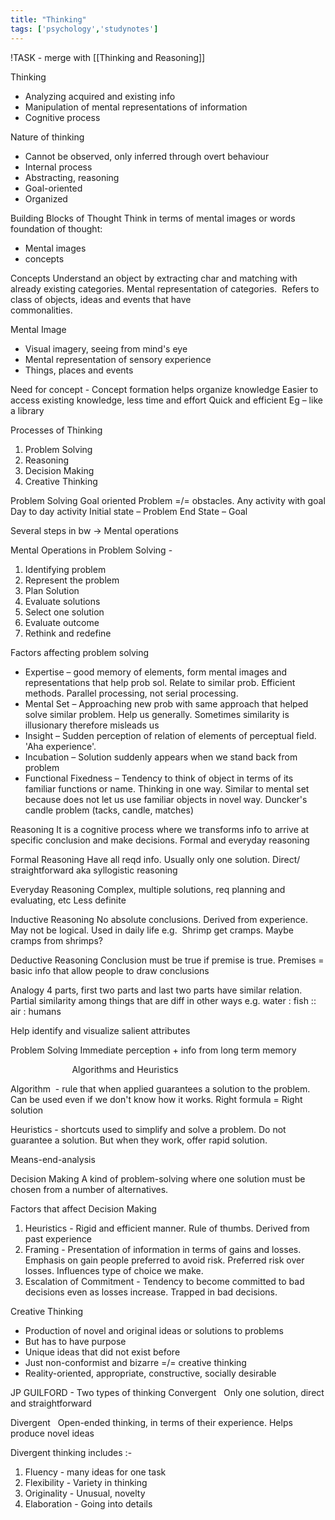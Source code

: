 ```yaml
---
title: "Thinking"
tags: ['psychology','studynotes']
---
```


!TASK - merge with [[Thinking and Reasoning]]

Thinking
-   Analyzing acquired and existing info
-   Manipulation of mental representations of information
-   Cognitive process

Nature of thinking
-   Cannot be observed, only inferred through overt behaviour
-   Internal process
-   Abstracting, reasoning
-   Goal-oriented
-   Organized

Building Blocks of Thought
	Think in terms of mental images or words
foundation of thought:
- Mental images  
- concepts  

Concepts
Understand an object by extracting char and matching with already existing categories.
Mental representation of categories.  Refers to class of objects, ideas and events that have commonalities.                                                                                 

Mental Image
-   Visual imagery, seeing from mind's eye
-   Mental representation of sensory experience
-   Things, places and events

Need for concept -
Concept formation helps organize knowledge
Easier to access existing knowledge, less time and effort
Quick and efficient
Eg – like a library

Processes of Thinking
1.  Problem Solving
2.  Reasoning
3.  Decision Making
4.  Creative Thinking

Problem Solving
Goal oriented
Problem =/= obstacles. Any activity with goal
Day to day activity
Initial state – Problem
End State – Goal

Several steps in bw -> Mental operations

Mental Operations in Problem Solving -
1.  Identifying problem
2.  Represent the problem
3.  Plan Solution
4.  Evaluate solutions
5.  Select one solution
6.  Evaluate outcome
7.  Rethink and redefine

Factors affecting problem solving
- Expertise – good memory of elements, form mental images and representations that help prob sol. Relate to similar prob. Efficient methods. Parallel processing, not serial processing.
- Mental Set – Approaching new prob with same approach that helped solve similar problem. Help us generally. Sometimes similarity is illusionary therefore misleads us
- Insight – Sudden perception of relation of elements of perceptual field. 'Aha experience'.
- Incubation – Solution suddenly appears when we stand back from problem
- Functional Fixedness – Tendency to think of object in terms of its familiar functions or name. Thinking in one way. Similar to mental set because does not let us use familiar objects in novel way. Duncker's candle problem (tacks, candle, matches)

Reasoning
It is a cognitive process where we transforms info to arrive at specific conclusion and make decisions. Formal and everyday reasoning

Formal Reasoning
Have all reqd info. Usually only one solution. Direct/ straightforward
aka syllogistic reasoning

Everyday Reasoning
Complex, multiple solutions, req planning and evaluating, etc
Less definite

Inductive Reasoning
No absolute conclusions. Derived from experience. May not be logical. Used in daily life
e.g.  Shrimp get cramps. Maybe cramps from shrimps?

Deductive Reasoning
Conclusion must be true if premise is true. Premises = basic info that allow people to draw conclusions

Analogy
4 parts, first two parts and last two parts have similar relation. Partial similarity among things that are diff in other ways
e.g. water : fish :: air : humans

Help identify and visualize salient attributes

Problem Solving
Immediate perception + info from long term memory

                         Algorithms and Heuristics

Algorithm  - rule that when applied guarantees a solution to the problem. Can be used even if we don't know how it works. Right formula = Right solution

Heuristics - shortcuts used to simplify and solve a problem. Do not guarantee a solution. But when they work, offer rapid solution.

Means-end-analysis

Decision Making
A kind of problem-solving where one solution must be chosen from a number of alternatives.

Factors that affect Decision Making
1.  Heuristics - Rigid and efficient manner. Rule of thumbs. Derived from past experience
2.  Framing - Presentation of information in terms of gains and losses. Emphasis on gain people preferred to avoid risk. Preferred risk over losses. Influences type of choice we make.
3.  Escalation of Commitment - Tendency to become committed to bad decisions even as losses increase. Trapped in bad decisions.

Creative Thinking
-   Production of novel and original ideas or solutions to problems
-   But has to have purpose
-   Unique ideas that did not exist before
-   Just non-conformist and bizarre =/= creative thinking
-   Reality-oriented, appropriate, constructive, socially desirable

JP GUILFORD - Two types of thinking
Convergent  
Only one solution, direct and straightforward

Divergent  
Open-ended thinking, in terms of their experience. Helps produce novel ideas

Divergent thinking includes :-
1.  Fluency - many ideas for one task
2.  Flexibility - Variety in thinking
3.  Originality - Unusual, novelty
4.  Elaboration - Going into details


